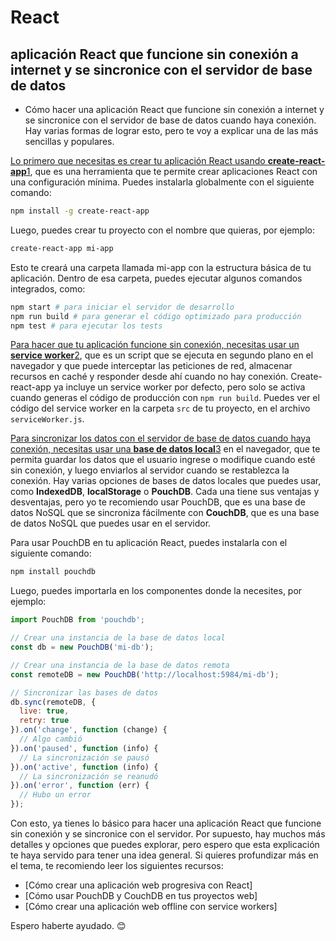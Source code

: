 # React

## aplicación React que funcione sin conexión a internet y se sincronice con el servidor de base de datos

* Cómo hacer una aplicación React que funcione sin conexión a internet y se sincronice con el servidor de base de datos cuando haya conexión. Hay varias formas de lograr esto, pero te voy a explicar una de las más sencillas y populares.

[Lo primero que necesitas es crear tu aplicación React usando **create-react-app**](https://npm.io/package/create-react-app-offline)[1](https://npm.io/package/create-react-app-offline), que es una herramienta que te permite crear aplicaciones React con una configuración mínima. Puedes instalarla globalmente con el siguiente comando:

```bash
npm install -g create-react-app
```

Luego, puedes crear tu proyecto con el nombre que quieras, por ejemplo:

```bash
create-react-app mi-app
```

Esto te creará una carpeta llamada mi-app con la estructura básica de tu aplicación. Dentro de esa carpeta, puedes ejecutar algunos comandos integrados, como:

```bash
npm start # para iniciar el servidor de desarrollo
npm run build # para generar el código optimizado para producción
npm test # para ejecutar los tests
```

[Para hacer que tu aplicación funcione sin conexión, necesitas usar un **service worker**](https://stackoverflow.com/questions/59840605/is-there-a-way-to-use-create-react-app-offline)[2](https://stackoverflow.com/questions/59840605/is-there-a-way-to-use-create-react-app-offline), que es un script que se ejecuta en segundo plano en el navegador y que puede interceptar las peticiones de red, almacenar recursos en caché y responder desde ahí cuando no hay conexión. Create-react-app ya incluye un service worker por defecto, pero solo se activa cuando generas el código de producción con `npm run build`. Puedes ver el código del service worker en la carpeta `src` de tu proyecto, en el archivo `serviceWorker.js`.

[Para sincronizar los datos con el servidor de base de datos cuando haya conexión, necesitas usar una **base de datos local**](https://stackoverflow.com/questions/31527301/how-to-implement-offline-apps-using-reactjs)[3](https://stackoverflow.com/questions/31527301/how-to-implement-offline-apps-using-reactjs) en el navegador, que te permita guardar los datos que el usuario ingrese o modifique cuando esté sin conexión, y luego enviarlos al servidor cuando se restablezca la conexión. Hay varias opciones de bases de datos locales que puedes usar, como **IndexedDB**, **localStorage** o **PouchDB**. Cada una tiene sus ventajas y desventajas, pero yo te recomiendo usar PouchDB, que es una base de datos NoSQL que se sincroniza fácilmente con **CouchDB**, que es una base de datos NoSQL que puedes usar en el servidor.

Para usar PouchDB en tu aplicación React, puedes instalarla con el siguiente comando:

```bash
npm install pouchdb
```

Luego, puedes importarla en los componentes donde la necesites, por ejemplo:

```javascript
import PouchDB from 'pouchdb';

// Crear una instancia de la base de datos local
const db = new PouchDB('mi-db');

// Crear una instancia de la base de datos remota
const remoteDB = new PouchDB('http://localhost:5984/mi-db');

// Sincronizar las bases de datos
db.sync(remoteDB, {
  live: true,
  retry: true
}).on('change', function (change) {
  // Algo cambió
}).on('paused', function (info) {
  // La sincronización se pausó
}).on('active', function (info) {
  // La sincronización se reanudó
}).on('error', function (err) {
  // Hubo un error
});
```

Con esto, ya tienes lo básico para hacer una aplicación React que funcione sin conexión y se sincronice con el servidor. Por supuesto, hay muchos más detalles y opciones que puedes explorar, pero espero que esta explicación te haya servido para tener una idea general. Si quieres profundizar más en el tema, te recomiendo leer los siguientes recursos:

- [Cómo crear una aplicación web progresiva con React]
- [Cómo usar PouchDB y CouchDB en tus proyectos web]
- [Cómo crear una aplicación web offline con service workers]

Espero haberte ayudado. 😊
